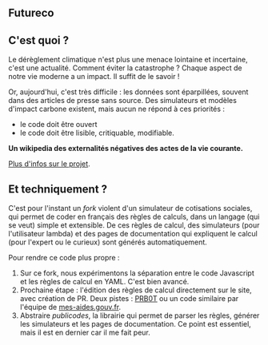 Futureco
--------------

## C'est quoi ?

Le dérèglement climatique n'est plus une menace lointaine et incertaine, c'est une actualité. Comment éviter la catastrophe ? Chaque aspect de notre vie moderne a un impact. Il suffit de le savoir ! 

Or, aujourd'hui, c'est très difficile : les données sont éparpillées, souvent dans des articles de presse sans source. Des simulateurs et modèles d'impact carbone existent, mais aucun ne répond à ces priorités : 

- le code doit être ouvert
- le code doit être lisible, critiquable, modifiable.

**Un wikipedia des externalités négatives des actes de la vie courante.**


[Plus d'infos sur le projet](https://github.com/laem/futureco/blob/master/source/sites/publicodes/about.md).


## Et techniquement ?

C'est pour l'instant un *fork* violent d'un simulateur de cotisations sociales, qui permet de coder en français des règles de calculs, dans un langage (qui se veut) simple et extensible. De ces règles de calcul, des simulateurs (pour l'utilisateur lambda) et des pages de documentation qui expliquent le calcul (pour l'expert ou le curieux) sont générés automatiquement.

Pour rendre ce code plus propre : 

1. Sur ce fork, nous expérimentons la séparation entre le code Javascript et les règles de calcul en YAML. C'est bien avancé.
2. Prochaine étape : l'édition des règles de calcul directement sur le site, avec création de PR. Deux pistes : [PRB0T](https://github.com/PRB0t/PRB0t) ou un code similaire par l'équipe de [mes-aides.gouv.fr](https://github.com/betagouv/mes-aides-ui).
3. Abstraire *publicodes*, la librairie qui permet de parser les règles, générer les simulateurs et les pages de documentation. Ce point est essentiel, mais il est en dernier car il me fait peur.



